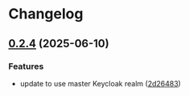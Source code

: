# Changelog

## [0.2.4](https://github.com/DiamondLightSource/graph-federation/compare/apps@v0.2.3...apps@v0.2.4) (2025-06-10)


### Features

* update to use master Keycloak realm ([2d26483](https://github.com/DiamondLightSource/graph-federation/commit/2d26483d15cb05dea754add250d72e649c96355f))
